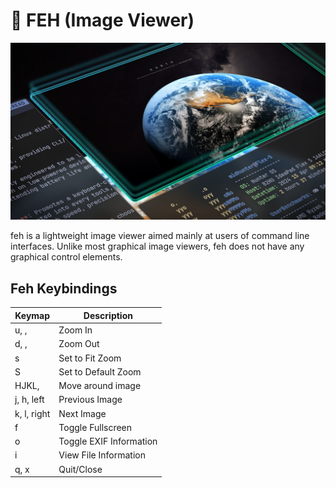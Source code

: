 # 🌄 FEH (Image Viewer)

![feh Image Viewer](./.assets/feh.jpg)

feh is a lightweight image viewer aimed mainly at users of command line interfaces. Unlike most graphical image viewers, feh does not have any graphical control elements.

## Feh Keybindings

| Keymap          | Description             |
| --------------- | ----------------------- |
| u, <C-u>, <C-i> | Zoom In                 |
| d, <C-d>, <C-o> | Zoom Out                |
| s               | Set to Fit Zoom         |
| S               | Set to Default Zoom     |
| HJKL, <C-hjkl>  | Move around image       |
| j, h, left      | Previous Image          |
| k, l, right     | Next Image              |
| f               | Toggle Fullscreen       |
| o               | Toggle EXIF Information |
| i               | View File Information   |
| q, x            | Quit/Close              |
